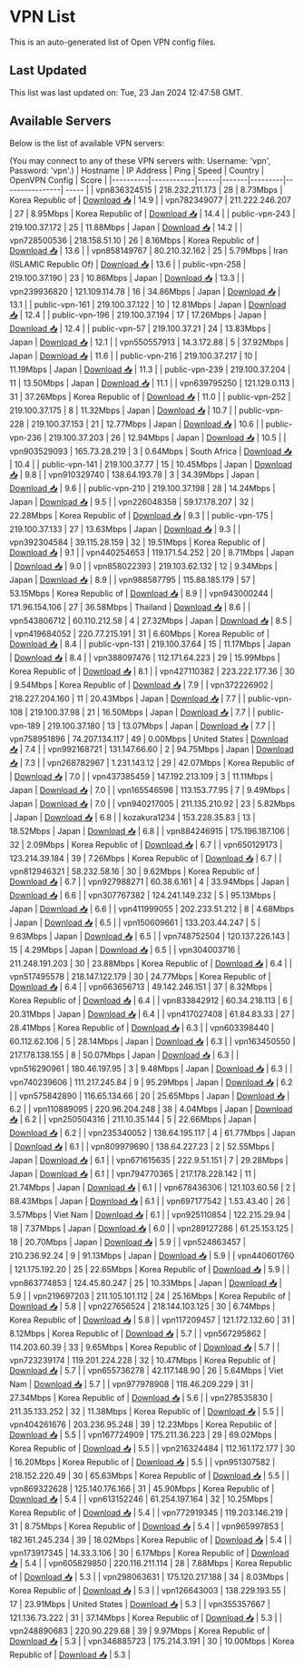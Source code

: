 # VPN List

This is an auto-generated list of Open VPN config files.

## Last Updated

This list was last updated on: Tue, 23 Jan 2024 12:47:58 GMT.

## Available Servers

Below is the list of available VPN servers:

(You may connect to any of these VPN servers with: Username: 'vpn', Password: 'vpn'.)
| Hostname | IP Address | Ping | Speed | Country | OpenVPN Config | Score |
|----------|------------|------|-------|---------|----------------| ----- |
| vpn836324515 | 218.232.211.173 | 28 | 8.73Mbps | Korea Republic of | [Download 📥](./configs/server_0_KR.ovpn) | 14.9 |
| vpn782349077 | 211.222.246.207 | 27 | 8.95Mbps | Korea Republic of | [Download 📥](./configs/server_1_KR.ovpn) | 14.4 |
| public-vpn-243 | 219.100.37.172 | 25 | 11.88Mbps | Japan | [Download 📥](./configs/server_2_JP.ovpn) | 14.2 |
| vpn728500536 | 218.158.51.10 | 26 | 8.16Mbps | Korea Republic of | [Download 📥](./configs/server_3_KR.ovpn) | 13.6 |
| vpn858149767 | 80.210.32.162 | 25 | 5.79Mbps | Iran (ISLAMIC Republic Of) | [Download 📥](./configs/server_4_IR.ovpn) | 13.6 |
| public-vpn-258 | 219.100.37.190 | 23 | 10.86Mbps | Japan | [Download 📥](./configs/server_5_JP.ovpn) | 13.3 |
| vpn239936820 | 121.109.114.78 | 16 | 34.86Mbps | Japan | [Download 📥](./configs/server_6_JP.ovpn) | 13.1 |
| public-vpn-161 | 219.100.37.122 | 10 | 12.81Mbps | Japan | [Download 📥](./configs/server_7_JP.ovpn) | 12.4 |
| public-vpn-196 | 219.100.37.194 | 17 | 17.26Mbps | Japan | [Download 📥](./configs/server_8_JP.ovpn) | 12.4 |
| public-vpn-57 | 219.100.37.21 | 24 | 13.83Mbps | Japan | [Download 📥](./configs/server_9_JP.ovpn) | 12.1 |
| vpn550557913 | 14.3.172.88 | 5 | 37.92Mbps | Japan | [Download 📥](./configs/server_10_JP.ovpn) | 11.6 |
| public-vpn-216 | 219.100.37.217 | 10 | 11.19Mbps | Japan | [Download 📥](./configs/server_11_JP.ovpn) | 11.3 |
| public-vpn-239 | 219.100.37.204 | 11 | 13.50Mbps | Japan | [Download 📥](./configs/server_12_JP.ovpn) | 11.1 |
| vpn639795250 | 121.129.0.113 | 31 | 37.26Mbps | Korea Republic of | [Download 📥](./configs/server_13_KR.ovpn) | 11.0 |
| public-vpn-252 | 219.100.37.175 | 8 | 11.32Mbps | Japan | [Download 📥](./configs/server_14_JP.ovpn) | 10.7 |
| public-vpn-228 | 219.100.37.153 | 21 | 12.77Mbps | Japan | [Download 📥](./configs/server_15_JP.ovpn) | 10.6 |
| public-vpn-236 | 219.100.37.203 | 26 | 12.94Mbps | Japan | [Download 📥](./configs/server_16_JP.ovpn) | 10.5 |
| vpn903529093 | 165.73.28.219 | 3 | 0.64Mbps | South Africa | [Download 📥](./configs/server_17_ZA.ovpn) | 10.4 |
| public-vpn-141 | 219.100.37.77 | 15 | 10.45Mbps | Japan | [Download 📥](./configs/server_18_JP.ovpn) | 9.8 |
| vpn910329740 | 138.64.193.78 | 3 | 34.39Mbps | Japan | [Download 📥](./configs/server_19_JP.ovpn) | 9.6 |
| public-vpn-210 | 219.100.37.198 | 28 | 14.24Mbps | Japan | [Download 📥](./configs/server_20_JP.ovpn) | 9.5 |
| vpn226048358 | 59.17.178.207 | 32 | 22.28Mbps | Korea Republic of | [Download 📥](./configs/server_21_KR.ovpn) | 9.3 |
| public-vpn-175 | 219.100.37.133 | 27 | 13.63Mbps | Japan | [Download 📥](./configs/server_22_JP.ovpn) | 9.3 |
| vpn392304584 | 39.115.28.159 | 32 | 19.51Mbps | Korea Republic of | [Download 📥](./configs/server_23_KR.ovpn) | 9.1 |
| vpn440254653 | 119.171.54.252 | 20 | 8.71Mbps | Japan | [Download 📥](./configs/server_24_JP.ovpn) | 9.0 |
| vpn858022393 | 219.103.62.132 | 12 | 9.34Mbps | Japan | [Download 📥](./configs/server_25_JP.ovpn) | 8.9 |
| vpn988587795 | 115.88.185.179 | 57 | 53.15Mbps | Korea Republic of | [Download 📥](./configs/server_26_KR.ovpn) | 8.9 |
| vpn943000244 | 171.96.154.106 | 27 | 36.58Mbps | Thailand | [Download 📥](./configs/server_27_TH.ovpn) | 8.6 |
| vpn543806712 | 60.110.212.58 | 4 | 27.32Mbps | Japan | [Download 📥](./configs/server_28_JP.ovpn) | 8.5 |
| vpn419684052 | 220.77.215.191 | 31 | 6.60Mbps | Korea Republic of | [Download 📥](./configs/server_29_KR.ovpn) | 8.4 |
| public-vpn-131 | 219.100.37.64 | 15 | 11.17Mbps | Japan | [Download 📥](./configs/server_30_JP.ovpn) | 8.4 |
| vpn388097476 | 112.171.64.223 | 29 | 15.99Mbps | Korea Republic of | [Download 📥](./configs/server_31_KR.ovpn) | 8.1 |
| vpn427110382 | 223.222.177.36 | 30 | 9.54Mbps | Korea Republic of | [Download 📥](./configs/server_32_KR.ovpn) | 7.9 |
| vpn372226902 | 218.227.204.160 | 11 | 20.43Mbps | Japan | [Download 📥](./configs/server_33_JP.ovpn) | 7.7 |
| public-vpn-108 | 219.100.37.98 | 21 | 16.50Mbps | Japan | [Download 📥](./configs/server_34_JP.ovpn) | 7.7 |
| public-vpn-189 | 219.100.37.180 | 13 | 13.07Mbps | Japan | [Download 📥](./configs/server_35_JP.ovpn) | 7.7 |
| vpn758951896 | 74.207.134.117 | 49 | 0.00Mbps | United States | [Download 📥](./configs/server_36_US.ovpn) | 7.4 |
| vpn992168721 | 131.147.66.60 | 2 | 94.75Mbps | Japan | [Download 📥](./configs/server_37_JP.ovpn) | 7.3 |
| vpn268782967 | 1.231.143.12 | 29 | 42.07Mbps | Korea Republic of | [Download 📥](./configs/server_38_KR.ovpn) | 7.0 |
| vpn437385459 | 147.192.213.109 | 3 | 11.11Mbps | Japan | [Download 📥](./configs/server_39_JP.ovpn) | 7.0 |
| vpn165546596 | 113.153.77.95 | 7 | 9.49Mbps | Japan | [Download 📥](./configs/server_40_JP.ovpn) | 7.0 |
| vpn940217005 | 211.135.210.92 | 23 | 5.82Mbps | Japan | [Download 📥](./configs/server_41_JP.ovpn) | 6.8 |
| kozakura1234 | 153.228.35.83 | 13 | 18.52Mbps | Japan | [Download 📥](./configs/server_42_JP.ovpn) | 6.8 |
| vpn884246915 | 175.196.187.106 | 32 | 2.09Mbps | Korea Republic of | [Download 📥](./configs/server_43_KR.ovpn) | 6.7 |
| vpn650129173 | 123.214.39.184 | 39 | 7.26Mbps | Korea Republic of | [Download 📥](./configs/server_44_KR.ovpn) | 6.7 |
| vpn812946321 | 58.232.58.16 | 30 | 9.62Mbps | Korea Republic of | [Download 📥](./configs/server_45_KR.ovpn) | 6.7 |
| vpn927988271 | 60.38.6.161 | 4 | 33.94Mbps | Japan | [Download 📥](./configs/server_46_JP.ovpn) | 6.6 |
| vpn307767382 | 124.241.149.232 | 5 | 95.13Mbps | Japan | [Download 📥](./configs/server_47_JP.ovpn) | 6.6 |
| vpn411999055 | 202.233.51.212 | 8 | 4.68Mbps | Japan | [Download 📥](./configs/server_48_JP.ovpn) | 6.5 |
| vpn150609661 | 133.203.44.247 | 5 | 9.63Mbps | Japan | [Download 📥](./configs/server_49_JP.ovpn) | 6.5 |
| vpn748752504 | 120.137.226.143 | 15 | 4.29Mbps | Japan | [Download 📥](./configs/server_50_JP.ovpn) | 6.5 |
| vpn304003716 | 211.248.191.203 | 30 | 23.88Mbps | Korea Republic of | [Download 📥](./configs/server_51_KR.ovpn) | 6.4 |
| vpn517495578 | 218.147.122.179 | 30 | 24.77Mbps | Korea Republic of | [Download 📥](./configs/server_52_KR.ovpn) | 6.4 |
| vpn663656713 | 49.142.246.151 | 37 | 8.32Mbps | Korea Republic of | [Download 📥](./configs/server_53_KR.ovpn) | 6.4 |
| vpn833842912 | 60.34.218.113 | 6 | 20.31Mbps | Japan | [Download 📥](./configs/server_54_JP.ovpn) | 6.4 |
| vpn417027408 | 61.84.83.33 | 27 | 28.41Mbps | Korea Republic of | [Download 📥](./configs/server_55_KR.ovpn) | 6.3 |
| vpn603398440 | 60.112.62.106 | 5 | 28.14Mbps | Japan | [Download 📥](./configs/server_56_JP.ovpn) | 6.3 |
| vpn163450550 | 217.178.138.155 | 8 | 50.07Mbps | Japan | [Download 📥](./configs/server_57_JP.ovpn) | 6.3 |
| vpn516290961 | 180.46.197.95 | 3 | 9.48Mbps | Japan | [Download 📥](./configs/server_58_JP.ovpn) | 6.3 |
| vpn740239606 | 111.217.245.84 | 9 | 95.29Mbps | Japan | [Download 📥](./configs/server_59_JP.ovpn) | 6.2 |
| vpn575842890 | 116.65.134.66 | 20 | 25.65Mbps | Japan | [Download 📥](./configs/server_60_JP.ovpn) | 6.2 |
| vpn110889095 | 220.96.204.248 | 38 | 4.04Mbps | Japan | [Download 📥](./configs/server_61_JP.ovpn) | 6.2 |
| vpn250504316 | 211.10.35.144 | 5 | 22.66Mbps | Japan | [Download 📥](./configs/server_62_JP.ovpn) | 6.2 |
| vpn235340052 | 138.64.195.117 | 4 | 61.77Mbps | Japan | [Download 📥](./configs/server_63_JP.ovpn) | 6.1 |
| vpn809979690 | 138.64.227.23 | 2 | 52.55Mbps | Japan | [Download 📥](./configs/server_64_JP.ovpn) | 6.1 |
| vpn671615635 | 222.9.51.151 | 7 | 29.28Mbps | Japan | [Download 📥](./configs/server_65_JP.ovpn) | 6.1 |
| vpn794770365 | 217.178.228.142 | 11 | 21.74Mbps | Japan | [Download 📥](./configs/server_66_JP.ovpn) | 6.1 |
| vpn678436306 | 121.103.60.56 | 2 | 88.43Mbps | Japan | [Download 📥](./configs/server_67_JP.ovpn) | 6.1 |
| vpn697177542 | 1.53.43.40 | 26 | 3.57Mbps | Viet Nam | [Download 📥](./configs/server_68_VN.ovpn) | 6.1 |
| vpn925110854 | 122.215.29.94 | 18 | 7.37Mbps | Japan | [Download 📥](./configs/server_69_JP.ovpn) | 6.0 |
| vpn289127286 | 61.25.153.125 | 18 | 20.70Mbps | Japan | [Download 📥](./configs/server_70_JP.ovpn) | 5.9 |
| vpn524863457 | 210.236.92.24 | 9 | 91.13Mbps | Japan | [Download 📥](./configs/server_71_JP.ovpn) | 5.9 |
| vpn440601760 | 121.175.192.20 | 25 | 22.65Mbps | Korea Republic of | [Download 📥](./configs/server_72_KR.ovpn) | 5.9 |
| vpn863774853 | 124.45.80.247 | 25 | 10.33Mbps | Japan | [Download 📥](./configs/server_73_JP.ovpn) | 5.9 |
| vpn219697203 | 211.105.101.112 | 24 | 25.16Mbps | Korea Republic of | [Download 📥](./configs/server_74_KR.ovpn) | 5.8 |
| vpn227656524 | 218.144.103.125 | 30 | 6.74Mbps | Korea Republic of | [Download 📥](./configs/server_75_KR.ovpn) | 5.8 |
| vpn117209457 | 121.172.132.60 | 31 | 8.12Mbps | Korea Republic of | [Download 📥](./configs/server_76_KR.ovpn) | 5.7 |
| vpn567295862 | 114.203.60.39 | 33 | 9.65Mbps | Korea Republic of | [Download 📥](./configs/server_77_KR.ovpn) | 5.7 |
| vpn723239174 | 119.201.224.228 | 32 | 10.47Mbps | Korea Republic of | [Download 📥](./configs/server_78_KR.ovpn) | 5.7 |
| vpn655736278 | 42.117.148.90 | 26 | 5.64Mbps | Viet Nam | [Download 📥](./configs/server_79_VN.ovpn) | 5.7 |
| vpn977978908 | 118.46.209.229 | 31 | 27.34Mbps | Korea Republic of | [Download 📥](./configs/server_80_KR.ovpn) | 5.6 |
| vpn278535830 | 211.35.133.252 | 32 | 11.38Mbps | Korea Republic of | [Download 📥](./configs/server_81_KR.ovpn) | 5.5 |
| vpn404261676 | 203.236.95.248 | 39 | 12.23Mbps | Korea Republic of | [Download 📥](./configs/server_82_KR.ovpn) | 5.5 |
| vpn167724909 | 175.211.36.223 | 29 | 69.02Mbps | Korea Republic of | [Download 📥](./configs/server_83_KR.ovpn) | 5.5 |
| vpn216324484 | 112.161.172.177 | 30 | 16.20Mbps | Korea Republic of | [Download 📥](./configs/server_84_KR.ovpn) | 5.5 |
| vpn951307582 | 218.152.220.49 | 30 | 65.63Mbps | Korea Republic of | [Download 📥](./configs/server_85_KR.ovpn) | 5.5 |
| vpn869322628 | 125.140.176.166 | 31 | 45.90Mbps | Korea Republic of | [Download 📥](./configs/server_86_KR.ovpn) | 5.4 |
| vpn613152246 | 61.254.197.164 | 32 | 10.25Mbps | Korea Republic of | [Download 📥](./configs/server_87_KR.ovpn) | 5.4 |
| vpn772919345 | 119.203.146.219 | 31 | 8.75Mbps | Korea Republic of | [Download 📥](./configs/server_88_KR.ovpn) | 5.4 |
| vpn965997853 | 182.161.245.234 | 39 | 18.02Mbps | Korea Republic of | [Download 📥](./configs/server_89_KR.ovpn) | 5.4 |
| vpn173917345 | 14.33.3.106 | 30 | 6.17Mbps | Korea Republic of | [Download 📥](./configs/server_90_KR.ovpn) | 5.4 |
| vpn605829850 | 220.116.211.114 | 28 | 7.88Mbps | Korea Republic of | [Download 📥](./configs/server_91_KR.ovpn) | 5.3 |
| vpn298063631 | 175.120.217.188 | 34 | 8.03Mbps | Korea Republic of | [Download 📥](./configs/server_92_KR.ovpn) | 5.3 |
| vpn126643003 | 138.229.193.55 | 17 | 23.91Mbps | United States | [Download 📥](./configs/server_93_US.ovpn) | 5.3 |
| vpn355357667 | 121.136.73.222 | 31 | 37.14Mbps | Korea Republic of | [Download 📥](./configs/server_94_KR.ovpn) | 5.3 |
| vpn248890683 | 220.90.229.68 | 39 | 9.97Mbps | Korea Republic of | [Download 📥](./configs/server_95_KR.ovpn) | 5.3 |
| vpn346885723 | 175.214.3.191 | 30 | 10.00Mbps | Korea Republic of | [Download 📥](./configs/server_96_KR.ovpn) | 5.3 |
